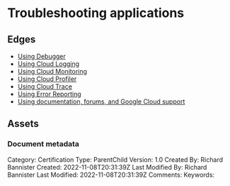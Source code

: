 # Troubleshooting applications

## Edges
- [Using Debugger](5.2.1_using_debugger.md)
- [Using Cloud Logging](5.2.2_using_cloud_logging.md)
- [Using Cloud Monitoring](5.2.3_using_cloud_monitoring.md)
- [Using Cloud Profiler](5.2.4_using_cloud_profiler.md)
- [Using Cloud Trace](5.2.5_using_cloud_trace.md)
- [Using Error Reporting](5.2.6_using_error_reporting.md)
- [Using documentation, forums, and Google Cloud support](5.2.7_using_documentation_forums_and_google_cloud_support.md)

## Assets



### Document metadata
Category: Certification
Type: ParentChild
Version: 1.0
Created By: Richard Bannister
Created: 2022-11-08T20:31:39Z
Last Modified By: Richard Bannister
Last Modified: 2022-11-08T20:31:39Z
Comments: 
Keywords: 